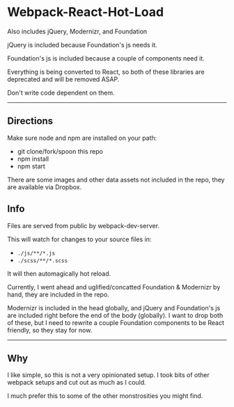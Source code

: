 Webpack-React-Hot-Load
===================

Also includes jQuery, Modernizr, and Foundation

jQuery is included because Foundation's js needs it.

Foundation's js is included because a couple of components need it.

Everything is being converted to React, so both of these libraries are deprecated and will be removed ASAP.

Don't write code dependent on them.

---

Directions
-----

Make sure node and npm are installed on your path:

* git clone/fork/spoon this repo
* npm install
* npm start

There are some images and other data assets not included in the repo, they are available via Dropbox.

Info
-----

Files are served from public by webpack-dev-server.

This will watch for changes to your source files in:

* `./js/**/*.js`
* `./scss/**/*.scss`

It will then automagically hot reload.

Currently, I went ahead and uglified/concatted Foundation & Modernizr by hand, they are included in the repo.

Modernizr is included in the head globally, and jQuery and Foundation's js are included right before the end of the body (globally). I want to drop both of these, but I need to rewrite a couple Foundation components to be React friendly, so they stay for now.

---

Why
-----

I like simple, so this is not a very opinionated setup. I took bits of other webpack setups and cut out as much as I could.

I much prefer this to some of the other monstrosities you might find.
